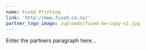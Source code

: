 ```yaml
---
name: Fuzed Printing
link: 'http://www.fuzed.co.nz/'
partner_logo_image: /uploads/fuzed-bw-copy-x1.jpg
---
```


Enter the partners paragraph here...